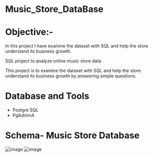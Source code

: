 # Music_Store_DataBase

# Objective:-
In this project I have examine the dataset with SQL and help the store understand its business growth.

SQL project to analyze online music store data

This project is to examine the dataset with SQL and help the store understand its business growth by answering simple questions.

# Database and Tools
* Postgre SQL
* PgAdmin4

# Schema- Music Store Database

![image](https://github.com/Niharika-Bathula/Music_Store_DataBase/assets/142409759/51134ae8-c6e1-4894-bae3-4e8635712382)
![image](https://github.com/Niharika-Bathula/Music_Store_DataBase/assets/142409759/3f93f08b-4c3e-4fba-8d97-7f4f48a70696)

